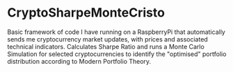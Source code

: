 # CryptoSharpeMonteCristo
Basic framework of code I have running on a RaspberryPi that automatically sends me cryptocurrency market updates, with prices and associated technical indicators. Calculates Sharpe Ratio and runs a Monte Carlo Simulation for selected cryptocurrencies to identify the "optimised" portfolio distribution according to Modern Portfolio Theory.
